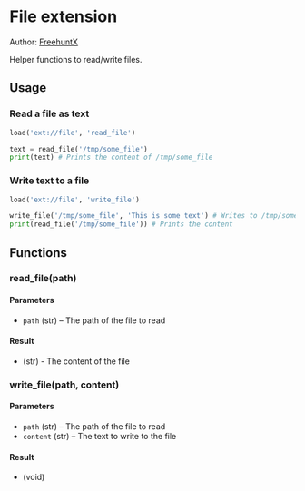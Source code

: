# File extension

Author: [FreehuntX](https://github.com/freehuntx)

Helper functions to read/write files.

## Usage

### Read a file as text

```python
load('ext://file', 'read_file')

text = read_file('/tmp/some_file')
print(text) # Prints the content of /tmp/some_file
```

### Write text to a file

```python
load('ext://file', 'write_file')

write_file('/tmp/some_file', 'This is some text') # Writes to /tmp/some_file
print(read_file('/tmp/some_file')) # Prints the content
```

## Functions
### read_file(path)
#### Parameters
* `path` (str) – The path of the file to read
#### Result
* (str) - The content of the file 
### write_file(path, content)
#### Parameters
* `path` (str) – The path of the file to read
* `content` (str) – The text to write to the file
#### Result
* (void)
